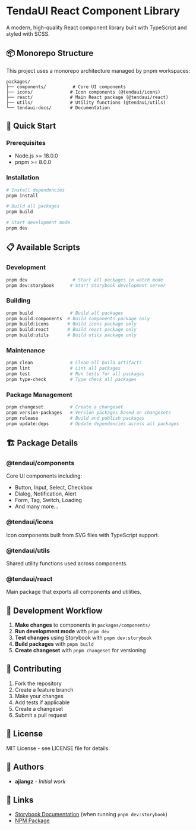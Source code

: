 # TendaUI React Component Library

A modern, high-quality React component library built with TypeScript and styled with SCSS.

## 📦 Monorepo Structure

This project uses a monorepo architecture managed by pnpm workspaces:

```
packages/
├── components/          # Core UI components
├── icons/              # Icon components (@tendaui/icons)
├── react/              # Main React package (@tendaui/react)
├── utils/              # Utility functions (@tendaui/utils)
└── tendaui-docs/       # Documentation
```

## 🚀 Quick Start

### Prerequisites

- Node.js >= 18.0.0
- pnpm >= 8.0.0

### Installation

```bash
# Install dependencies
pnpm install

# Build all packages
pnpm build

# Start development mode
pnpm dev
```

## 📋 Available Scripts

### Development
```bash
pnpm dev                 # Start all packages in watch mode
pnpm dev:storybook      # Start Storybook development server
```

### Building
```bash
pnpm build              # Build all packages
pnpm build:components  # Build components package only
pnpm build:icons       # Build icons package only
pnpm build:react       # Build react package only
pnpm build:utils       # Build utils package only
```

### Maintenance
```bash
pnpm clean              # Clean all build artifacts
pnpm lint               # Lint all packages
pnpm test               # Run tests for all packages
pnpm type-check         # Type check all packages
```

### Package Management
```bash
pnpm changeset          # Create a changeset
pnpm version-packages   # Version packages based on changesets
pnpm release            # Build and publish packages
pnpm update:deps        # Update dependencies across all packages
```

## 🏗️ Package Details

### @tendaui/components
Core UI components including:
- Button, Input, Select, Checkbox
- Dialog, Notification, Alert
- Form, Tag, Switch, Loading
- And many more...

### @tendaui/icons
Icon components built from SVG files with TypeScript support.

### @tendaui/utils
Shared utility functions used across components.

### @tendaui/react
Main package that exports all components and utilities.

## 🔧 Development Workflow

1. **Make changes** to components in `packages/components/`
2. **Run development mode** with `pnpm dev`
3. **Test changes** using Storybook with `pnpm dev:storybook`
4. **Build packages** with `pnpm build`
5. **Create changeset** with `pnpm changeset` for versioning

## 📝 Contributing

1. Fork the repository
2. Create a feature branch
3. Make your changes
4. Add tests if applicable
5. Create a changeset
6. Submit a pull request

## 📄 License

MIT License - see LICENSE file for details.

## 👥 Authors

- **ajiangz** - *Initial work*

## 🔗 Links

- [Storybook Documentation](http://localhost:6006) (when running `pnpm dev:storybook`)
- [NPM Package](https://www.npmjs.com/package/@tendaui/react)